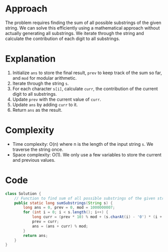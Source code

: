 # Approach
The problem requires finding the sum of all possible substrings of the given string. We can solve this efficiently using a mathematical approach without actually generating all substrings. We iterate through the string and calculate the contribution of each digit to all substrings.

# Explanation
1. Initialize `ans` to store the final result, `prev` to keep track of the sum so far, and `mod` for modular arithmetic.
2. Iterate through the string `s`.
3. For each character `s[i]`, calculate `curr`, the contribution of the current digit to all substrings.
4. Update `prev` with the current value of `curr`.
5. Update `ans` by adding `curr` to it.
6. Return `ans` as the result.

# Complexity
- Time complexity: O(n) where n is the length of the input string `s`. We traverse the string once.
- Space complexity: O(1). We only use a few variables to store the current and previous values.

# Code
```java
class Solution {
    // Function to find sum of all possible substrings of the given string.
    public static long sumSubstrings(String s) {
        long ans = 0, prev = 0, mod = 1000000007;
        for (int i = 0; i < s.length(); i++) {
            long curr = (prev * 10) % mod + (s.charAt(i) - '0') * (i + 1) % mod;
            prev = curr;
            ans = (ans + curr) % mod;
        }
        return ans;
    }
}
